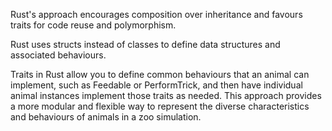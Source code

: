 

Rust's approach encourages composition over inheritance and favours traits for code reuse and polymorphism.

Rust uses structs instead of classes to define data structures and associated behaviours.

Traits in Rust allow you to define common behaviours that an animal can implement, such as Feedable or PerformTrick, and then have individual animal instances implement those traits as needed. This approach provides a more modular and flexible way to represent the diverse characteristics and behaviours of animals in a zoo simulation.



